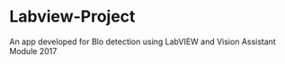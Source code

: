 # Labview-Project

An app developed for Blo detection using LabVIEW and Vision Assistant Module 2017
